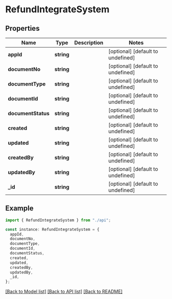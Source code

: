 # RefundIntegrateSystem

## Properties

| Name               | Type       | Description | Notes                             |
| ------------------ | ---------- | ----------- | --------------------------------- |
| **appId**          | **string** |             | [optional] [default to undefined] |
| **documentNo**     | **string** |             | [optional] [default to undefined] |
| **documentType**   | **string** |             | [optional] [default to undefined] |
| **documentId**     | **string** |             | [optional] [default to undefined] |
| **documentStatus** | **string** |             | [optional] [default to undefined] |
| **created**        | **string** |             | [optional] [default to undefined] |
| **updated**        | **string** |             | [optional] [default to undefined] |
| **createdBy**      | **string** |             | [optional] [default to undefined] |
| **updatedBy**      | **string** |             | [optional] [default to undefined] |
| **\_id**           | **string** |             | [optional] [default to undefined] |

## Example

```typescript
import { RefundIntegrateSystem } from "./api";

const instance: RefundIntegrateSystem = {
  appId,
  documentNo,
  documentType,
  documentId,
  documentStatus,
  created,
  updated,
  createdBy,
  updatedBy,
  _id,
};
```

[[Back to Model list]](../README.md#documentation-for-models) [[Back to API list]](../README.md#documentation-for-api-endpoints) [[Back to README]](../README.md)
